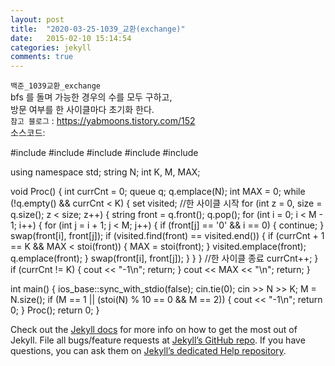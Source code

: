 ```yaml
---
layout: post
title:  "2020-03-25-1039_교환(exchange)"
date:   2015-02-10 15:14:54
categories: jekyll
comments: true
---
```

`백준_1039교환_exchange`  
bfs 를 돌며 가능한 경우의 수를 모두 구하고,  
방문 여부를 한 사이클마다 초기화 한다.  
`참고 블로그` : https://yabmoons.tistory.com/152  
소스코드:

#include <iostream>
#include <queue>
#include <string>
#include <algorithm>
#include <set>

using namespace std;
string N;
int K, M, MAX;

void Proc()
{
	int currCnt = 0;
	queue<string> q;
	q.emplace(N);
	int MAX = 0;
	while (!q.empty() && currCnt < K)
	{
		set<string> visited;
		//한 사이클 시작
		for (int z = 0, size = q.size(); z < size; z++)
		{
			string front = q.front();
			q.pop();
			for (int i = 0; i < M - 1; i++)
			{
				for (int j = i + 1; j < M; j++)
				{
					if (front[j] == '0' && i == 0) { continue; }
					swap(front[i], front[j]);
					if (visited.find(front) == visited.end())
					{
						if (currCnt + 1 == K && MAX < stoi(front))
						{
							MAX = stoi(front);
						}
						visited.emplace(front);
						q.emplace(front);
					}
					swap(front[i], front[j]);
				}
			}
		}
		//한 사이클 종료
		currCnt++;
	}
	if (currCnt != K) { cout << "-1\n";	return; }
	cout << MAX << "\n";
	return;
}

int main()
{
	ios_base::sync_with_stdio(false);
	cin.tie(0);
	cin >> N >> K;
	M = N.size();
	if (M == 1 || (stoi(N) % 10 == 0 && M == 2))
	{
		cout << "-1\n";
		return 0;
	}
	Proc();
	return 0;
}


Check out the [Jekyll docs][jekyll] for more info on how to get the most out of Jekyll. File all bugs/feature requests at [Jekyll’s GitHub repo][jekyll-gh]. If you have questions, you can ask them on [Jekyll’s dedicated Help repository][jekyll-help].

[jekyll]:      http://jekyllrb.com
[jekyll-gh]:   https://github.com/jekyll/jekyll
[jekyll-help]: https://github.com/jekyll/jekyll-help
